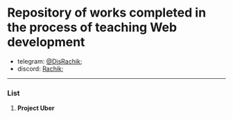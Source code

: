 # Repository of works completed in the process of teaching Web development #

* telegram: [@DisRachik](https://t.me/DisRachik);
* discord: [Rachik](https://discordapp.com/users/971828003745198150/);
******

### List ###

1. **Project Uber**
